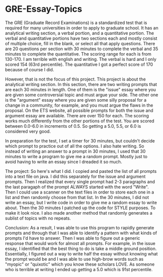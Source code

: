 # GRE-Essay-Topics

The GRE (Graduate Record Examinations) is a standardized test that is required for many universities in order to apply to graduate school. It has an analytical writing section, a verbal portion, and a quantitative portion. The verbal and quantitative portions have two sections each and mostly consist of multiple choice, fill in the blank, or select all that apply questions. There are 20 questions per section with 30 minutes to complete the verbal and 35 minutes to complete the quantitative. The scoring range for each is from 130-170. I am terrible with english and writing. The verbal is hard and I only scored 154 (63rd percentile). The quantitative I got a perfect score of 170 because of course I did.


However, that is not the focus of this project. This project is about the analytical writing section. In this section, there are two writing prompts that are each 30 minutes in length. One of them is the "issue" essay where you are given some controversial topic and must argue your side. The other one is the "argument" essay where you are given some silly proposal for a change in a community, for example, and you must argue the flaws in the proposal. On the ETS website, all possible prompts for both the issue and argument essay are available. There are over 150 for each. The scoring works much differently from the other portions of the test. You are scored between 0.0-6.0 in increments of 0.5. So getting a 5.0, 5.5, or 6.0 is considered very good. 


In preparation for the test, I set a timer for 30 minutes, but couldn't decide which prompt to practice out of all the options. I also hate writing. So instead of writing an answer to a prompt in 30 minutes, I used that 30 minutes to write a program to give me a random prompt. Mostly just to avoid having to write an essay since I dreaded it so much.


The project:
So here's what I did. I copied and pasted the list of all prompts into a text file on java. I did this separately for the issue and argument prompts. Then I realized that every single prompt had 2-3 paragraphs and the last paragaph of the prompt ALWAYS started with the word "Write". Then I could use a scanner on the text files in order to store each one in a list and then randomly choose from that list. In the 30 minutes, I did not write an essay, but I write code in order to give me a random essay to write about. Then the 30 minutes I patched up the code for STYLE purposes. To make it look nice. I also made another method that randomly generates a sublist of topics with no repeats.


Conclusion:
As a result, I was able to use this program to rapidly generate prompts and through that I was able to identify a pattern with what kinds of prompts I'd have to answer. Then I was able to figure out a generic response that would work for almost all prompts. For example, in the issue essay, I identified that the best thing to do is take a middle ground position. Essentially, I figured out a way to write half the essay without knowing what the prompt would be and I was able to use high-brow words such as "myopic" or "quixotic" which you know these scholars LOVE. As someone who is terrible at writing I ended up getting a 5.0 which is 91st percentile.

